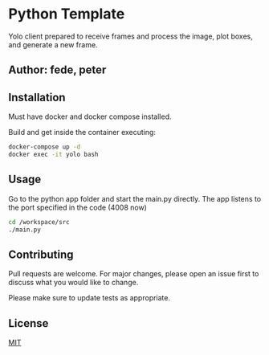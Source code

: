 # Python Template

Yolo client prepared to receive frames and process the image, plot boxes, and generate a new frame.

## Author: fede, peter

## Installation

Must have docker and docker compose installed.

Build and get inside the container executing:

```bash
docker-compose up -d
docker exec -it yolo bash
```

## Usage

Go to the python app folder and start the main.py directly. The app listens to the port specified in the code (4008 now)

```bash
cd /workspace/src
./main.py
```

## Contributing
Pull requests are welcome. For major changes, please open an issue first to discuss what you would like to change.

Please make sure to update tests as appropriate.

## License
[MIT](https://choosealicense.com/licenses/mit/)